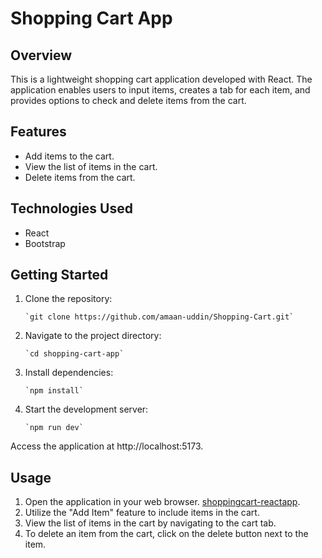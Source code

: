 # Shopping Cart App

## Overview

This is a lightweight shopping cart application developed with React. The application enables users to input items, creates a tab for each item, and provides options to check and delete items from the cart.

## Features

-   Add items to the cart.
-   View the list of items in the cart.
-   Delete items from the cart.

## Technologies Used

-   React
-   Bootstrap

## Getting Started

1.  Clone the repository:

        `git clone https://github.com/amaan-uddin/Shopping-Cart.git`

2.  Navigate to the project directory:

        `cd shopping-cart-app`

3.  Install dependencies:

        `npm install`

4.  Start the development server:

        `npm run dev`

Access the application at http://localhost:5173.

## Usage

1.  Open the application in your web browser. [shoppingcart-reactapp](https://shoppingcart-reactapp.netlify.app/).
2.  Utilize the "Add Item" feature to include items in the cart.
3.  View the list of items in the cart by navigating to the cart tab.
4.  To delete an item from the cart, click on the delete button next to the item.
